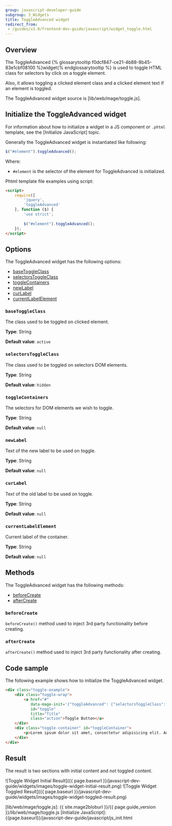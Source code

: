 ```yaml
---
group: javascript-developer-guide
subgroup: 3_Widgets
title: ToggleAdvanced widget
redirect_from:
 - /guides/v2.0/frontend-dev-guide/javascript/widget_toggle.html
---
```


## Overview

The ToggleAdvanced {% glossarytooltip f0dcf847-ce21-4b88-8b45-83e1cbf08100 %}widget{% endglossarytooltip %} is used to toggle HTML class for selectors by click on a toggle element.

Also, it allows toggling a clicked element class and a clicked element text if an element is toggled.

The ToggleAdvanced widget source is [lib/web/mage/toggle.js].

## Initialize the ToggleAdvanced widget

For information about how to initialize a widget in a JS component or `.phtml` template, see the [Initialize JavaScript] topic.

Generally the ToggleAdvanced widget is instantiated like following:

```javascript
$("#element").toggleAdvanced();
```

Where:
-   `#element` is the selector of the element for ToggleAdvanced is initialized.

Phtml template file examples using script:

```html
<script>
    require([
        'jquery',
        'toggleAdvanced'
    ], function ($) {
        'use strict';
        
        $("#element").toggleAdvanced();
    });
</script>
```

## Options

The ToggleAdvanced widget has the following options:

- [baseToggleClass](#basetoggleclass)
- [selectorsToggleClass](#selectorstoggleclass)
- [toggleContainers](#togglecontainers)
- [newLabel](#newlabel)
- [curLabel](#curlabel)
- [currentLabelElement](#currentlabelelement)

### `baseToggleClass`

The class used to be toggled on clicked element.

**Type**: String

**Default value**: `active`

### `selectorsToggleClass`

The class used to be toggled on selectors DOM elements.

**Type**: String

**Default value**: `hidden`

### `toggleContainers`

The selectors for DOM elements we wish to toggle.

**Type**: String

**Default value**: `null`

### `newLabel`

Text of the new label to be used on toggle.

**Type**: String

**Default value**: `null`

### `curLabel`

Text of the old label to be used on toggle.

**Type**: String

**Default value**: `null`

### `currentLabelElement`

Current label of the container.

**Type**: String

**Default value**: `null`

## Methods

The ToggleAdvanced widget has the following methods:

- [beforeCreate](#beforecreate)
- [afterCreate](#aftercreate)

### `beforeCreate`

`beforeCreate()` method used to inject 3rd party functionality before creating.

### `afterCreate`

`afterCreate()` method used to inject 3rd party functionality after creating.

## Code sample

The following example shows how to initialize the ToggleAdvanced widget.

```html
<div class="toggle-example">
    <div class="toggle-wrap">
        <a href="#"
           data-mage-init='{"toggleAdvanced": {"selectorsToggleClass": "active", "baseToggleClass": "expanded", "toggleContainers": "#toggleContainer", "newLabel": "Expanded Toggle Button"}}'
           id="toggle"
           title="Title"
           class="action">Toggle Button</a>
    </div>
    <div class="toggle-container" id="toggleContainer">
        <p>Lorem ipsum dolor sit amet, consectetur adipisicing elit. Ad autem, corporis ducimus ex in ipsam minima nisi nulla officiis omnis quae quaerat quasi quo ratione reiciendis rem repellendus temporibus, voluptates.</p>
    </div>
</div>
```

## Result

The result is two sections with initial content and not toggled content.

![Toggle Widget Initial Result]({{ page.baseurl }}/javascript-dev-guide/widgets/images/toggle-widget-initial-result.png)
![Toggle Widget Toggled Result]({{ page.baseurl }}/javascript-dev-guide/widgets/images/toggle-widget-toggled-result.png)

[lib/web/mage/toggle.js]: {{ site.mage2bloburl }}/{{ page.guide_version }}/lib/web/mage/toggle.js
[Initialize JavaScript]: {{page.baseurl}}/javascript-dev-guide/javascript/js_init.html

